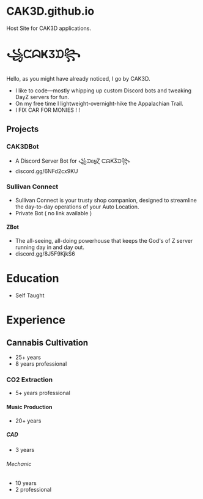 # CAK3D.github.io
Host Site for CAK3D applications.

# ꧁ᙅᗣҜӠᙃ꧂
Hello, as you might have already noticed, I go by CAK3D.
- I like to code—mostly whipping up custom Discord bots and 
tweaking DayZ servers for fun. 
- On my free time I lightweight-overnight-hike the Appalachian 
Trail.
- I FIX CAR FOR MONIES ! !

## Projects
### CAK3DBot
- A Discord Server Bot for ꧁ᙃᥲყⱿ ᙅᗣҜӠᙃ꧂
- discord.gg/6NFd2cx9KU

### Sullivan Connect
- Sullivan Connect is your trusty shop companion, 
designed to streamline the day-to-day operations 
of your Auto Location. 
- Private Bot ( no link available )

#### ZBot
-  The all-seeing, all-doing powerhouse that keeps
the God's of Z server running day in and day out.
- discord.gg/8J5F9KjkS6

# Education
- Self Taught

# Experience
## Cannabis Cultivation
- 25+ years
- 8 years professional
### CO2 Extraction
- 5+ years professional
#### Music Production
- 20+ years
##### CAD
- 3 years
###### Mechanic
- 10 years
- 2 professional
  
